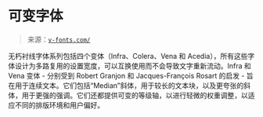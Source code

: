 <!--yml

类别：未分类

日期：2024-05-27 15:19:55

-->

# 可变字体

> 来源：[`v-fonts.com/`](https://v-fonts.com/)

无朽衬线字体系列包括四个变体（Infra、Colera、Vena 和 Acedia），所有这些字体设计为多路复用的设置宽度，可以互换使用而不会导致文字重新流动。Infra 和 Vena 变体 - 分别受到 Robert Granjon 和 Jacques-François Rosart 的启发 - 旨在用于连续文本。它们包括“Median”斜体，用于较长的文本块，以及更夸张的斜体，用于更强的强调。它们还都提供可变的等级轴，以进行轻微的权重调整，以适应不同的排版环境和用户偏好。
